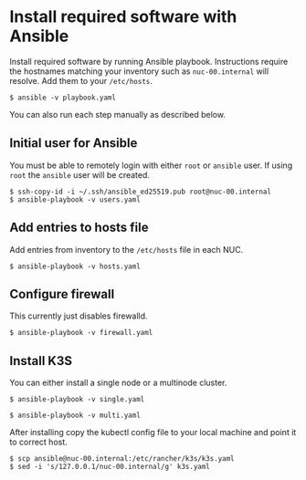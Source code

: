 # Install required software with Ansible

Install required software by running Ansible playbook. Instructions require the hostnames matching your inventory such as `nuc-00.internal` will resolve. Add them to your `/etc/hosts`.

```
$ ansible -v playbook.yaml
```

You can also run each step manually as described below.

## Initial user for Ansible

You must be able to remotely login with either `root` or `ansible` user. If using `root` the `ansible` user will be created.

```
$ ssh-copy-id -i ~/.ssh/ansible_ed25519.pub root@nuc-00.internal
$ ansible-playbook -v users.yaml
```

## Add entries to hosts file

Add entries from inventory to the `/etc/hosts` file in each NUC.

```
$ ansible-playbook -v hosts.yaml
```

## Configure firewall

This currently just disables firewalld.

```
$ ansible-playbook -v firewall.yaml
```

## Install K3S

You can either install a single node or a multinode cluster.

```
$ ansible-playbook -v single.yaml
```
```
$ ansible-playbook -v multi.yaml
```

After installing copy the kubectl config file to your local machine and point it to correct host.

```
$ scp ansible@nuc-00.internal:/etc/rancher/k3s/k3s.yaml
$ sed -i 's/127.0.0.1/nuc-00.internal/g' k3s.yaml
```
